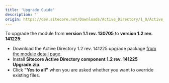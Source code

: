 ```yaml
---
title: 'Upgrade Guide'
description: ''
origin: https://dev.sitecore.net/Downloads/Active_Directory/1_0/Active_Directory_1_2/Upgrade_Guide
---
```


To upgrade the module from **version 1.1 rev. 130705** to **version 1.2 rev. 141225**:

- Download the Active Directory 1.2 rev. 141225 upgrade package [from the module detail page](/downloads/Active_Directory/1_0/Active_Directory_1_2).
- Install **Sitecore Active Directory component 1.2 rev. 141225 Upgrade.zip.**
- Click **"Yes to all"** when you are asked whether you want to override existing files.
